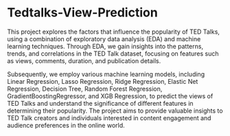 # Tedtalks-View-Prediction
This project explores the factors that influence the popularity of TED Talks, using a combination of exploratory data analysis (EDA) and machine learning techniques. Through EDA, we gain insights into the patterns, trends, and correlations in the TED Talk dataset, focusing on features such as views, comments, duration, and publication details. 


Subsequently, we employ various machine learning models, including Linear Regression, Lasso Regression, Ridge Regression, Elastic Net Regression, Decision Tree, Random Forest Regression, GradientBoostingRegressor, and XGB Regression, to predict the views of TED Talks and understand the significance of different features in determining their popularity. The project aims to provide valuable insights to TED Talk creators and individuals interested in content engagement and audience preferences in the online world.
